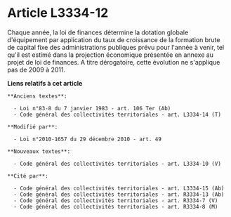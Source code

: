 # Article L3334-12

Chaque année, la loi de finances détermine la dotation globale d'équipement par application du taux de croissance de la
formation brute de capital fixe des administrations publiques prévu pour l'année à venir, tel qu'il est estimé dans la
projection économique présentée en annexe au projet de loi de finances. A titre dérogatoire, cette évolution ne s'applique
pas de 2009 à 2011.

**Liens relatifs à cet article**

	**Anciens textes**:

	  - Loi n°83-8 du 7 janvier 1983 - art. 106 Ter (Ab)
	  - Code général des collectivités territoriales - art. L3334-14 (T)

	**Modifié par**:

	  - Loi n°2010-1657 du 29 décembre 2010 - art. 49

	**Nouveaux textes**:

	  - Code général des collectivités territoriales - art. L3334-10 (V)

	**Cité par**:

	  - Code général des collectivités territoriales - art. L3334-15 (Ab)
	  - Code général des collectivités territoriales - art. R3334-13 (Ab)
	  - Code général des collectivités territoriales - art. R3334-7 (V)
	  - Code général des collectivités territoriales - art. R3334-8 (M)
